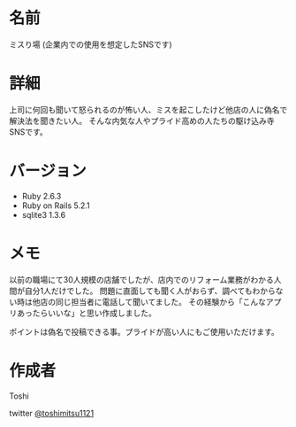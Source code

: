 # 名前
 
ミスり場 (企業内での使用を想定したSNSです) 

 
# 詳細
 
上司に何回も聞いて怒られるのが怖い人、ミスを起こしたけど他店の人に偽名で解決法を聞きたい人。
そんな内気な人やプライド高めの人たちの駆け込み寺SNSです。


# バージョン
 
* Ruby 2.6.3
* Ruby on Rails 5.2.1
* sqlite3 1.3.6

 
# メモ
 
以前の職場にて30人規模の店舗でしたが、店内でのリフォーム業務がわかる人間が自分1人だけでした。
問題に直面しても聞く人がおらず、調べてもわからない時は他店の同じ担当者に電話して聞いてました。
その経験から「こんなアプリあったらいいな」と思い作成しました。

ポイントは偽名で投稿できる事。プライドが高い人にもご使用いただけます。

 
# 作成者

Toshi

twitter
[@toshimitsu1121](https://twitter.com/toshimitsu1121)